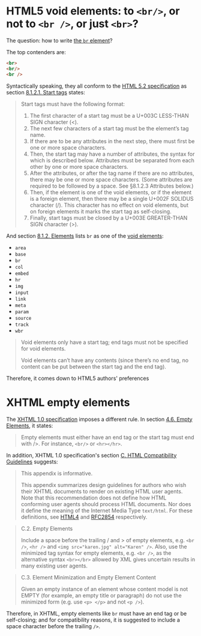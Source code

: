 # HTML5 void elements: to `<br/>`, or not to `<br />`, or just `<br>`?

The question: how to write
[the `br` element](https://www.w3.org/TR/2017/REC-html52-20171214/textlevel-semantics.html#the-br-element)?

The top contenders are:

```HTML
<br>
<br/>
<br />
```

Syntactically speaking, they all conform to the
[HTML 5.2 specification](https://www.w3.org/TR/2017/REC-html52-20171214/)
as section
[8.1.2.1. Start tags](https://www.w3.org/TR/html5/syntax.html#start-tags)
states:

> Start tags must have the following format:
> 1. The first character of a start tag must be a U+003C LESS-THAN SIGN
>    character (<).
> 2. The next few characters of a start tag must be the element’s tag
>    name.
> 3. If there are to be any attributes in the next step, there must
>    first be one or more space characters.
> 4. Then, the start tag may have a number of attributes, the syntax for
>    which is described below. Attributes must be separated from each
>    other by one or more space characters.
> 5. After the attributes, or after the tag name if there are no
>    attributes, there may be one or more space characters. (Some
>    attributes are required to be followed by a space. See §8.1.2.3
>    Attributes below.)
> 6. Then, if the element is one of the void elements, or if the element
>    is a foreign element, then there may be a single U+002F SOLIDUS
>    character (/). This character has no effect on void elements, but
>    on foreign elements it marks the start tag as self-closing.
> 7. Finally, start tags must be closed by a U+003E GREATER-THAN SIGN
>    character (>).

And section
[8.1.2. Elements](https://www.w3.org/TR/html5/syntax.html#writing-html-documents-elements)
lists `br` as one of the
[void elements](https://www.w3.org/TR/html5/syntax.html#void-elements):

* `area`
* `base`
* `br`
* `col`
* `embed`
* `hr`
* `img`
* `input`
* `link`
* `meta`
* `param`
* `source`
* `track`
* `wbr`

> Void elements only have a start tag; end tags must not be specified
> for void elements.
>
> Void elements can’t have any contents (since there’s no end tag, no
> content can be put between the start tag and the end tag).

Therefore, it comes down to HTML5 authors' preferences


# XHTML empty elements

The
[XHTML 1.0 specification](https://www.w3.org/TR/2018/SPSD-xhtml1-20180327/)
imposes a different rule.  In section
[4.6. Empty Elements](https://www.w3.org/TR/2018/SPSD-xhtml1-20180327/#h-4.6),
it states:

> Empty elements must either have an end tag or the start tag must end
> with />. For instance, `<br/>` or `<hr></hr>`.

In addition, XHTML 1.0 specification's section
[C. HTML Compatibility Guidelines](https://www.w3.org/TR/2018/SPSD-xhtml1-20180327/#guidelines)
suggests:

> This appendix is informative.
>
> This appendix summarizes design guidelines for authors who wish their
> XHTML documents to render on existing HTML user agents. Note that this
> recommendation does not define how HTML conforming user agents should
> process HTML documents. Nor does it define the meaning of the Internet
> Media Type `text/html`. For these definitions, see
> [HTML4](https://www.w3.org/TR/2018/SPSD-xhtml1-20180327/#ref-html4)
> and
> [RFC2854](https://www.w3.org/TR/2018/SPSD-xhtml1-20180327/#ref-rfc2854)
> respectively.

> C.2. Empty Elements
>
> Include a space before the trailing / and > of empty elements, e.g.
> `<br />`, `<hr />` and `<img src="karen.jpg" alt="Karen" />`. Also,
> use the minimized tag syntax for empty elements, e.g. `<br />`, as the
> alternative syntax `<br></br>` allowed by XML gives uncertain results
> in many existing user agents.

> C.3. Element Minimization and Empty Element Content
>
> Given an empty instance of an element whose content model is not EMPTY
> (for example, an empty title or paragraph) do not use the minimized
> form (e.g. use `<p> </p>` and not `<p />`).

Therefore, in XHTML, empty elements like `br` must have an end tag or be
self-closing; and for compatibility reasons, it is suggested to include
a space character before the trailing `/>`.
